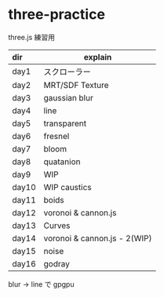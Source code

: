 # three-practice

three.js 練習用

| dir   | explain                      |
| :---- | ---------------------------- |
| day1  | スクローラー                 |
| day2  | MRT/SDF Texture              |
| day3  | gaussian blur                |
| day4  | line                         |
| day5  | transparent                  |
| day6  | fresnel                      |
| day7  | bloom                        |
| day8  | quatanion                    |
| day9  | WIP                          |
| day10 | WIP caustics                 |
| day11 | boids                        |
| day12 | voronoi & cannon.js          |
| day13 | Curves                       |
| day14 | voronoi & cannon.js - 2(WIP) |
| day15 | noise                        |
| day16 | godray                       |

blur -> line で gpgpu
